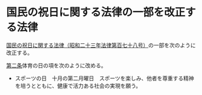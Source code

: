 # 国民の祝日に関する法律の一部を改正する法律

[国民の祝日に関する法律（昭和二十三年法律第百七十八号）](https://github.com/law-of-japan/19480720-law-178)の一部を次のように改正する。

[第二条](https://github.com/law-of-japan/19480720-law-178/blob/master/article.md#%E7%AC%AC%E4%BA%8C%E6%9D%A1)体育の日の項を次のように改める。

- スポーツの日　十月の第二月曜日　スポーツを楽しみ、他者を尊重する精神を培うとともに、健康で活力ある社会の実現を願う。
